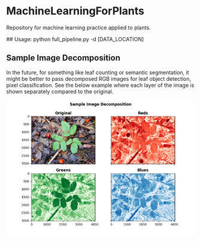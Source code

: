 # MachineLearningForPlants
Repository for machine learning practice applied to plants.

## Usage: python full\_pipeline.py -d [DATA\_LOCATION]

## Sample Image Decomposition
In the future, for something like leaf counting or semantic segmentation, it might be better to pass decomposed RGB images for leaf object detection, pixel classification. See the below example where each layer of the image is shown separately compared to the original.

![This is an image](FirstProject/output/plots/sample_image_rgb_split.png)


